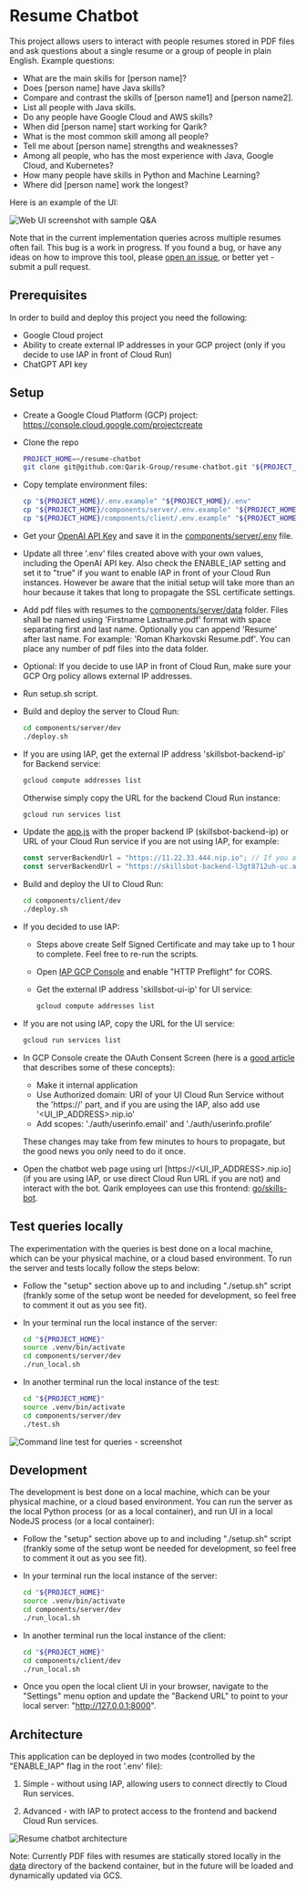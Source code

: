 <!-- Copyright 2023 Qarik Group, LLC
Licensed under the Apache License, Version 2.0 (the "License");
you may not use this file except in compliance with the License.
You may obtain a copy of the License at
    http://www.apache.org/licenses/LICENSE-2.0
Unless required by applicable law or agreed to in writing, software
distributed under the License is distributed on an "AS IS" BASIS,
WITHOUT WARRANTIES OR CONDITIONS OF ANY KIND, either express or implied.
See the License for the specific language governing permissions and
limitations under the License. -->

<!-- LLM part is based on: https://gpt-index.readthedocs.io/en/stable/guides/tutorials.html -->

# Resume Chatbot

This project allows users to interact with people resumes stored in PDF files and ask questions about a single resume or
a group of people in plain English. Example questions:

- What are the main skills for [person name]?
- Does [person name] have Java skills?
- Compare and contrast the skills of [person name1] and [person name2].
- List all people with Java skills.
- Do any people have Google Cloud and AWS skills?
- When did [person name] start working for Qarik?
- What is the most common skill among all people?
- Tell me about [person name] strengths and weaknesses?
- Among all people, who has the most experience with Java, Google Cloud, and Kubernetes?
- How many people have skills in Python and Machine Learning?
- Where did [person name] work the longest?

Here is an example of the UI:

![Web UI screenshot with sample Q&A](./doc/images/chat-ui-screenshot.png)

Note that in the current implementation queries across multiple resumes often fail. This bug is a work in progress. If
you found a bug, or have any ideas on how to improve this tool, please
[open an issue](https://github.com/Qarik-Group/resume-chatbot/issues), or better yet - submit a pull request.

## Prerequisites

In order to build and deploy this project you need the following:

- Google Cloud project
- Ability to create external IP addresses in your GCP project (only if you decide to use IAP in front of Cloud Run)
- ChatGPT API key

## Setup

- Create a Google Cloud Platform (GCP) project: https://console.cloud.google.com/projectcreate

- Clone the repo

  ```bash
  PROJECT_HOME=~/resume-chatbot
  git clone git@github.com:Qarik-Group/resume-chatbot.git "${PROJECT_HOME}"
  ```

- Copy template environment files:

  ```bash
  cp "${PROJECT_HOME}/.env.example" "${PROJECT_HOME}/.env"
  cp "${PROJECT_HOME}/components/server/.env.example" "${PROJECT_HOME}/components/server/.env"
  cp "${PROJECT_HOME}/components/client/.env.example" "${PROJECT_HOME}/components/client/.env"
  ```

- Get your [OpenAI API Key](https://platform.openai.com/account/api-keys) and save it in the
  [components/server/.env](components/server/.env) file.

- Update all three '.env' files created above with your own values, including the OpenAI API key. Also check the
  ENABLE_IAP setting and set it to "true" if you want to enable IAP in front of your Cloud Run instances. However be
  aware that the initial setup will take more than an hour because it takes that long to propagate the SSL certificate
  settings.

- Add pdf files with resumes to the [components/server/data](components/server/data/) folder. Files shall be named using
  'Firstname Lastname.pdf' format with space separating first and last name. Optionally you can append 'Resume' after
  last name. For example: 'Roman Kharkovski Resume.pdf'. You can place any number of pdf files into the data folder.

- Optional: If you decide to use IAP in front of Cloud Run, make sure your GCP Org policy allows external IP addresses.

- Run setup.sh script.

- Build and deploy the server to Cloud Run:

  ```bash
  cd components/server/dev
  ./deploy.sh
  ```

- If you are using IAP, get the external IP address 'skillsbot-backend-ip' for Backend service:

  ```bash
  gcloud compute addresses list
  ```

  Otherwise simply copy the URL for the backend Cloud Run instance:

  ```bash
  gcloud run services list
  ```

- Update the [app.js](components/client/src/App.js) with the proper backend IP (skillsbot-backend-ip) or URL of your
  Cloud Run service if you are not using IAP, for example:

  ```javascript
  const serverBackendUrl = "https://11.22.33.444.nip.io"; // If you are using IAP;
  const serverBackendUrl = "https://skillsbot-backend-l3gt8712uh-uc.a.run.app"; // If you are not using IAP;
  ```

- Build and deploy the UI to Cloud Run:

  ```bash
  cd components/client/dev
  ./deploy.sh
  ```

- If you decided to use IAP:

  - Steps above create Self Signed Certificate and may take up to 1 hour to complete. Feel free to re-run the scripts.

  - Open [IAP GCP Console](https://cloud.google.com/iap/docs/customizing#allowing_http_options_cors_preflight) and
    enable "HTTP Preflight" for CORS.

  - Get the external IP address 'skillsbot-ui-ip' for UI service:

    ```bash
    gcloud compute addresses list
    ```

- If you are not using IAP, copy the URL for the UI service:

  ```bash
  gcloud run services list
  ```

- In GCP Console create the OAuth Consent Screen (here is a
  [good article](https://blog.logrocket.com/guide-adding-google-login-react-app/) that describes some of these
  concepts):

  - Make it internal application
  - Use Authorized domain: URI of your UI Cloud Run Service without the 'https://' part, and if you are using the IAP,
    also add use '<UI_IP_ADDRESS>.nip.io'
  - Add scopes: './auth/userinfo.email' and './auth/userinfo.profile'

  These changes may take from few minutes to hours to propagate, but the good news you only need to do it once.

- Open the chatbot web page using url [https://<UI_IP_ADDRESS>.nip.io] (if you are using IAP, or use direct Cloud Run
  URL if you are not) and interact with the bot. Qarik employees can use this frontend: [go/skills-bot](go/skills-bot).

## Test queries locally

The experimentation with the queries is best done on a local machine, which can be your physical machine, or a cloud
based environment. To run the server and tests locally follow the steps below:

- Follow the "setup" section above up to and including "./setup.sh" script (frankly some of the setup wont be needed for
  development, so feel free to comment it out as you see fit).

- In your terminal run the local instance of the server:

  ```bash
  cd "${PROJECT_HOME}"
  source .venv/bin/activate
  cd components/server/dev
  ./run_local.sh
  ```

- In another terminal run the local instance of the test:

  ```bash
  cd "${PROJECT_HOME}"
  source .venv/bin/activate
  cd components/server/dev
  ./test.sh
  ```

![Command line test for queries - screenshot](./doc/images/cmd-line-test-screenshot.png)

## Development

The development is best done on a local machine, which can be your physical machine, or a cloud based environment. You
can run the server as the local Python process (or as a local container), and run UI in a local NodeJS process (or a
local container):

- Follow the "setup" section above up to and including "./setup.sh" script (frankly some of the setup wont be needed for
  development, so feel free to comment it out as you see fit).

- In your terminal run the local instance of the server:

  ```bash
  cd "${PROJECT_HOME}"
  source .venv/bin/activate
  cd components/server/dev
  ./run_local.sh
  ```

- In another terminal run the local instance of the client:

  ```bash
  cd "${PROJECT_HOME}"
  cd components/client/dev
  ./run_local.sh
  ```

- Once you open the local client UI in your browser, navigate to the "Settings" menu option and update the "Backend URL"
  to point to your local server: "http://127.0.0.1:8000".

## Architecture

This application can be deployed in two modes (controlled by the "ENABLE_IAP" flag in the root '.env' file):

1. Simple - without using IAP, allowing users to connect directly to Cloud Run services.

2. Advanced - with IAP to protect access to the frontend and backend Cloud Run services.

![Resume chatbot architecture](./doc/images/architecture.png)

Note: Currently PDF files with resumes are statically stored locally in the [data](./components/server/data) directory
of the backend container, but in the future will be loaded and dynamically updated via GCS.
